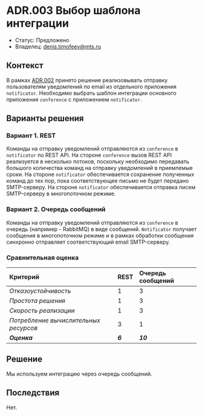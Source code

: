 # ADR.003 Выбор шаблона интеграции 

* Статус: Предложено
* Владелец: denis.timоfeev@mts.ru

## Контекст
В рамках [ADR.002](adr-002.md) принято решение реализовывать отправку пользователям уведомлений по email из отдельного приложения `notificator`.
Необходимо выбрать шаблон интеграции основного приложения `conference` с приложением `notificator`.

## Варианты решения

### Вариант 1. REST
Команды на отправку уведомлений отправляются из `conference` в `notificator` по REST API. 
На стороне `conference` вызов REST API реализуется в несколько потоков, поскольку необходимо передавать большого количества команд на отправку уведомлений в приемлемые сроки.
На стороне `notificator` обеспечивается сохранение полученных команд до тех пор, пока соответствующее письмо не будет передано SMTP-серверу. 
На стороне `notificator` обеспечивается отправка писем SMTP-серверу в многопоточном режиме. 

### Вариант 2. Очередь сообщений
Команды на отправку уведомлений отправляются из `conference` в очередь (например - RabbitMQ) в виде сообщений.
`Notificator` получает сообщения в многопоточном режиме и в рамках обработки сообщения синхронно отправляет соответствующий email SMTP-серверу. 

### Сравнительная оценка
| Критерий                              | REST    | Очередь сообщений |
|:--------------------------------------|:--------|:------------------|
| *Отказоустойчивость*                  | 1       | 3                 |
| *Простота решения*                    | 1       | 3                 |
| *Скорость реализации*                 | 1       | 3                 |
| *Потребление вычислительных ресурсов* | 3       | 1                 |
| ***Оценка***                          | ***6*** | ***10***          |

## Решение
Мы используем интеграцию через очередь сообщений.

## Последствия
Нет.